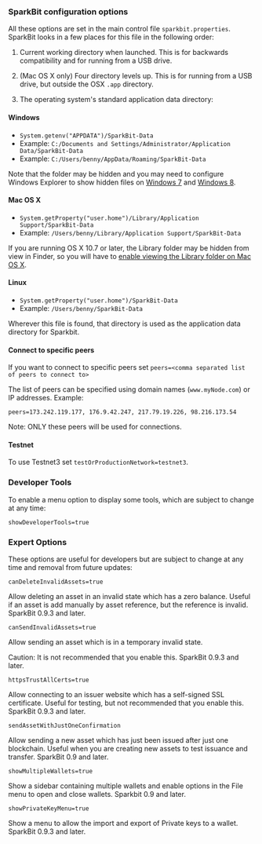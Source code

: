 ### SparkBit configuration options

All these options are set in the main control file `sparkbit.properties`. SparkBit looks in a few places for this file in the following order:

1. Current working directory when launched. This is for backwards compatibility and for running from a USB drive.

2. (Mac OS X only) Four directory levels up. This is for running from a USB drive, but outside the OSX `.app` directory.
 
3. The operating system's standard application data directory:

#### Windows

* `System.getenv("APPDATA")/SparkBit-Data`
* Example: `C:/Documents and Settings/Administrator/Application Data/SparkBit-Data`
* Example: `C:/Users/benny/AppData/Roaming/SparkBit-Data`

Note that the folder may be hidden and you may need to configure Windows Explorer to show hidden files on [Windows 7](http://windows.microsoft.com/en-us/windows/show-hidden-files#show-hidden-files=windows-7) and [Windows 8](http://blogs.msdn.com/b/zxue/archive/2012/03/08/win8-howto-19-show-hidden-files-folders-and-drives.aspx).

#### Mac OS X

* `System.getProperty("user.home")/Library/Application Support/SparkBit-Data`
* Example: `/Users/benny/Library/Application Support/SparkBit-Data`

If you are running OS X 10.7 or later, the Library folder may be hidden from view in Finder, so you will have to [enable viewing the Library folder on Mac OS X](http://www.macworld.com/article/2057221/how-to-view-the-library-folder-in-mavericks.html).

#### Linux

* `System.getProperty("user.home")/SparkBit-Data`
* Example: `/Users/benny/SparkBit-Data`

Wherever this file is found, that directory is used as the application data directory for Sparkbit.


#### Connect to specific peers

If you want to connect to specific peers set `peers=<comma separated list of peers to connect to>`

The list of peers can be specified using domain names (`www.myNode.com`) or IP addresses. Example:

```
peers=173.242.119.177, 176.9.42.247, 217.79.19.226, 98.216.173.54
```

Note: ONLY these peers will be used for connections.

#### Testnet

To use Testnet3 set `testOrProductionNetwork=testnet3`.

### Developer Tools

To enable a menu option to display some tools, which are subject to change at any time:

```
showDeveloperTools=true
```

### Expert Options

These options are useful for developers but are subject to change at any time and removal from future updates:

```
canDeleteInvalidAssets=true
```

Allow deleting an asset in an invalid state which has a zero balance.
Useful if an asset is add manually by asset reference, but the reference is invalid.
SparkBit 0.9.3 and later.

```
canSendInvalidAssets=true
```

Allow sending an asset which is in a temporary invalid state.

Caution: It is not recommended that you enable this. SparkBit 0.9.3 and later.


```
httpsTrustAllCerts=true
```

Allow connecting to an issuer website which has a self-signed SSL certificate.
Useful for testing, but not recommended that you enable this. SparkBit 0.9.3 and later.


```
sendAssetWithJustOneConfirmation
```

Allow sending a new asset which has just been issued after just one blockchain.
Useful when you are creating new assets to test issuance and transfer.  SparkBit 0.9 and later.

```
showMultipleWallets=true
```

Show a sidebar containing multiple wallets and enable options in the File menu to open and close wallets.  Sparkbit 0.9 and later.

```
showPrivateKeyMenu=true
```

Show a menu to allow the import and export of Private keys to a wallet.  SparkBit 0.9.3 and later.

